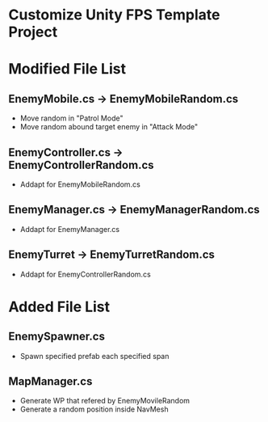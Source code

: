# Customize Unity FPS Template Project

# Modified File List
## EnemyMobile.cs -> EnemyMobileRandom.cs
- Move random in "Patrol Mode"
- Move random abound target enemy in "Attack Mode"
## EnemyController.cs -> EnemyControllerRandom.cs
- Addapt for EnemyMobileRandom.cs
## EnemyManager.cs -> EnemyManagerRandom.cs
- Addapt for EnemyManager.cs
## EnemyTurret -> EnemyTurretRandom.cs
- Addapt for EnemyControllerRandom.cs

# Added File List
## EnemySpawner.cs
- Spawn specified prefab each specified span
## MapManager.cs
- Generate WP that refered by EnemyMovileRandom
- Generate a random position inside NavMesh